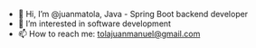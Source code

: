 - 👋 Hi, I’m @juanmatola, Java - Spring Boot backend developer
- 👀 I’m interested in software development
- 📫 How to reach me: tolajuanmanuel@gmail.com

